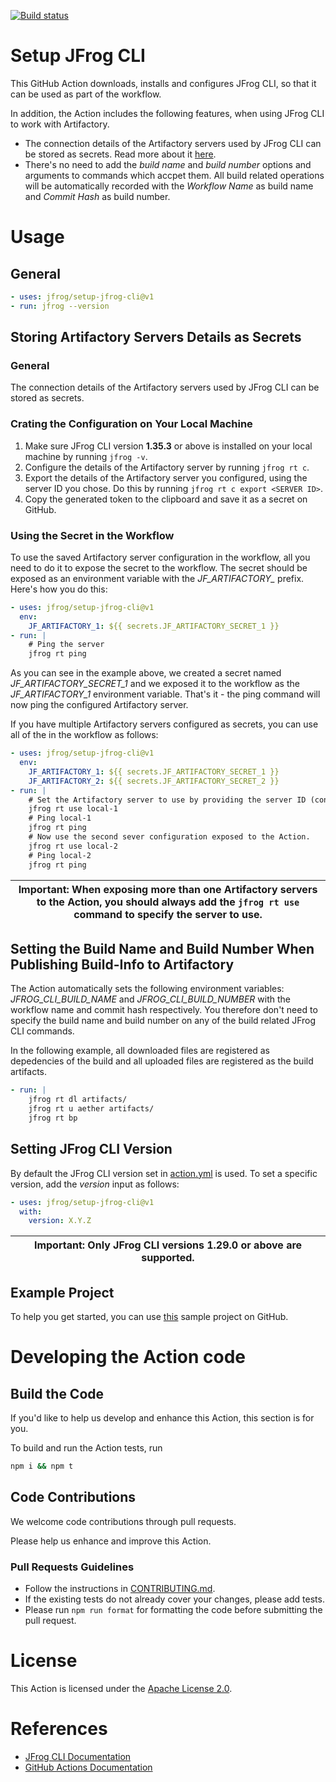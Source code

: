 [![Build status](https://github.com/jfrog/setup-jfrog-cli/workflows/Main%20workflow/badge.svg)](https://github.com/jfrog/setup-jfrog-cli/actions)

# Setup JFrog CLI

This GitHub Action downloads, installs and configures JFrog CLI, so that it can be used as part of the workflow.

In addition, the Action includes the following features, when using JFrog CLI to work with Artifactory.
* The connection details of the Artifactory servers used by JFrog CLI can be stored as secrets. Read more about it [here](#storing-artifactory-servers-details-as-secrets).
* There's no need to add the *build name* and *build number* options and arguments to commands which accpet them.
All build related operations will be automatically recorded with the *Workflow Name* as build name and *Commit Hash* as build number.

# Usage
## General

```yml
- uses: jfrog/setup-jfrog-cli@v1
- run: jfrog --version
```

## Storing Artifactory Servers Details as Secrets
### General
The connection details of the Artifactory servers used by JFrog CLI can be stored as secrets.

### Crating the Configuration on Your Local Machine 
1. Make sure JFrog CLI version **1.35.3** or above is installed on your local machine by running ```jfrog -v```.
2. Configure the details of the Artifactory server by running ```jfrog rt c```.
3. Export the details of the Artifactory server you configured, using the server ID you chose. Do this by running ```jfrog rt c export <SERVER ID>```.
4. Copy the generated token to the clipboard and save it as a secret on GitHub.

### Using the Secret in the Workflow
To use the saved Artifactory server configuration in the workflow, all you need to do it to expose the secret to the workflow.
The secret should be exposed as an environment variable with the *JF_ARTIFACTORY_* prefix.
Here's how you do this:
```yml
- uses: jfrog/setup-jfrog-cli@v1
  env:
    JF_ARTIFACTORY_1: ${{ secrets.JF_ARTIFACTORY_SECRET_1 }}
- run: |
    # Ping the server
    jfrog rt ping
```
As you can see in the example above, we created a secret named *JF_ARTIFACTORY_SECRET_1* and we exposed it to the workflow 
as the *JF_ARTIFACTORY_1* environment variable. That's it - the ping command will now ping the configured Artifactory server.

If you have multiple Artifactory servers configured as secrets, you can use all of the in the workflow as follows:
```yml
- uses: jfrog/setup-jfrog-cli@v1
  env:
    JF_ARTIFACTORY_1: ${{ secrets.JF_ARTIFACTORY_SECRET_1 }}
    JF_ARTIFACTORY_2: ${{ secrets.JF_ARTIFACTORY_SECRET_2 }}
- run: |
    # Set the Artifactory server to use by providing the server ID (configured by the 'jfrog rt c' command).
    jfrog rt use local-1
    # Ping local-1
    jfrog rt ping
    # Now use the second sever configuration exposed to the Action.
    jfrog rt use local-2
    # Ping local-2
    jfrog rt ping
```
| Important: When exposing more than one Artifactory servers to the Action, you should always add the ```jfrog rt use``` command to specify the server to use. |
| --- |

## Setting the Build Name and Build Number When Publishing Build-Info to Artifactory
The Action automatically sets the following environment variables:
*JFROG_CLI_BUILD_NAME* and *JFROG_CLI_BUILD_NUMBER* with the workflow name and commit hash respectively.
You therefore don't need to specify the build name and build number on any of the build related JFrog CLI commands.

In the following example, all downloaded files are registered as depedencies of the build and all uploaded files
are registered as the build artifacts. 
```yml
- run: |
    jfrog rt dl artifacts/
    jfrog rt u aether artifacts/
    jfrog rt bp
```

## Setting JFrog CLI Version
By default the JFrog CLI version set in [action.yml](https://github.com/jfrog/setup-jfrog-cli/blob/master/action.yml) is used. To set a specific version, add the *version* input as follows:

```yml
- uses: jfrog/setup-jfrog-cli@v1
  with:
    version: X.Y.Z
```
| Important: Only JFrog CLI versions 1.29.0 or above are supported. |
| --- |

## Example Project
To help you get started, you can use [this](https://github.com/jfrog/project-examples/tree/master/github-action-example) sample project on GitHub.

# Developing the Action code
## Build the Code
If you'd like to help us develop and enhance this Action, this section is for you.

To build and run the Action tests, run
```bash
npm i && npm t
```

## Code Contributions
We welcome code contributions through pull requests.

Please help us enhance and improve this Action.
### Pull Requests Guidelines
- Follow the instructions in [CONTRIBUTING.md](https://github.com/jfrog/setup-jfrog-cli/blob/master/CONTRIBUTING.md).
- If the existing tests do not already cover your changes, please add tests.
- Please run `npm run format` for formatting the code before submitting the pull request.

# License
This Action is licensed under the [Apache License 2.0](https://github.com/jfrog/setup-jfrog-cli/blob/master/LICENSE).

# References
- [JFrog CLI Documentation](https://www.jfrog.com/confluence/display/CLI/JFrog+CLI)
- [GitHub Actions Documentation](https://help.github.com/en/categories/automating-your-workflow-with-github-actions)
